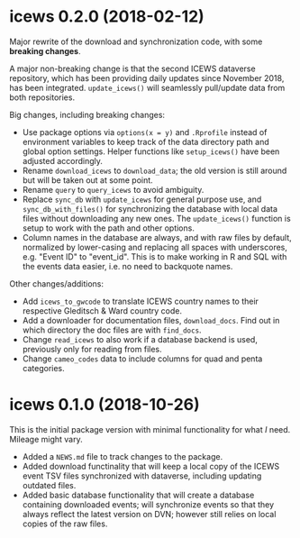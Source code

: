 # icews 0.2.0 (2018-02-12)

Major rewrite of the download and synchronization code, with some **breaking changes**.

A major non-breaking change is that the second ICEWS dataverse repository, which has been providing daily updates since November 2018, has been integrated. `update_icews()` will seamlessly pull/update data from both repositories. 

Big changes, including breaking changes:

* Use package options via `options(x = y)` and `.Rprofile` instead of environment variables to keep track of the data directory path and global option settings. Helper functions like `setup_icews()` have been adjusted accordingly.
* Rename `download_icews` to `download_data`; the old version is still around but will be taken out at some point.
* Rename `query` to `query_icews` to avoid ambiguity. 
* Replace `sync_db` with `update_icews` for general purpose use, and `sync_db_with_files()` for synchronizing the database with local data files without downloading any new ones. The `update_icews()` function is setup to work with the path and other options. 
* Column names in the database are always, and with raw files by default, normalized by lower-casing and replacing all spaces with underscores, e.g. "Event ID" to "event_id". This is to make working in R and SQL with the events data easier, i.e. no need to backquote names. 

Other changes/additions:

* Add `icews_to_gwcode` to translate ICEWS country names to their respective Gleditsch & Ward country code. 
* Add a downloader for documentation files, `download_docs`. Find out in which directory the doc files are with `find_docs`. 
* Change `read_icews` to also work if a database backend is used, previously only for reading from files. 
* Change `cameo_codes` data to include columns for quad and penta categories. 


# icews 0.1.0 (2018-10-26)

This is the initial package version with minimal functionality for what *I* need. Mileage might vary. 

* Added a `NEWS.md` file to track changes to the package.
* Added download functinality that will keep a local copy of the ICEWS event TSV files synchronized with dataverse, including updating outdated files.
* Added basic database functionality that will create a database containing downloaded events; will synchronize events so that they always reflect the latest version on DVN; however still relies on local copies of the raw files. 


